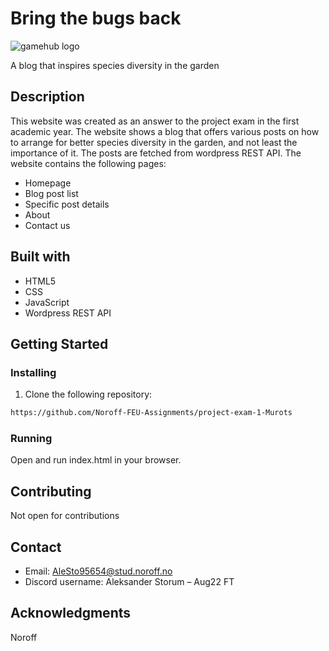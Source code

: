 # Bring the bugs back

<picture>
    <img alt="gamehub logo" src="https://github.com/Murots/My-images/blob/main/Bumblebee2_compressed.jpg">
</picture>

A blog that inspires species diversity in the garden

## Description
This website was created as an answer to the project exam in the first academic year. The website shows a blog that offers various posts on how to arrange for better species diversity in the garden, and not least the importance of it. The posts are fetched from wordpress REST API. The website contains the following pages:
* Homepage
* Blog post list
* Specific post details
* About
* Contact us

## Built with
* HTML5
* CSS
* JavaScript
* Wordpress REST API

## Getting Started

### Installing
1. Clone the following repository:
```bash
https://github.com/Noroff-FEU-Assignments/project-exam-1-Murots
```
### Running
Open and run index.html in your browser.

## Contributing
Not open for contributions

## Contact
* Email: AleSto95654@stud.noroff.no
* Discord username: Aleksander Storum – Aug22 FT

## Acknowledgments
Noroff
